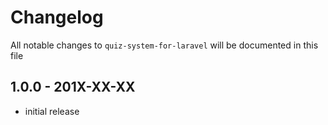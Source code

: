 # Changelog

All notable changes to `quiz-system-for-laravel` will be documented in this file

## 1.0.0 - 201X-XX-XX

- initial release
